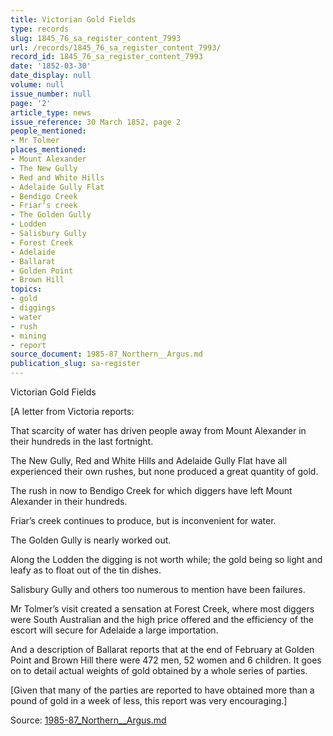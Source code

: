 ```yaml
---
title: Victorian Gold Fields
type: records
slug: 1845_76_sa_register_content_7993
url: /records/1845_76_sa_register_content_7993/
record_id: 1845_76_sa_register_content_7993
date: '1852-03-30'
date_display: null
volume: null
issue_number: null
page: '2'
article_type: news
issue_reference: 30 March 1852, page 2
people_mentioned:
- Mr Tolmer
places_mentioned:
- Mount Alexander
- The New Gully
- Red and White Hills
- Adelaide Gully Flat
- Bendigo Creek
- Friar’s creek
- The Golden Gully
- Lodden
- Salisbury Gully
- Forest Creek
- Adelaide
- Ballarat
- Golden Point
- Brown Hill
topics:
- gold
- diggings
- water
- rush
- mining
- report
source_document: 1985-87_Northern__Argus.md
publication_slug: sa-register
---
```


Victorian Gold Fields

[A letter from Victoria reports:

That scarcity of water has driven people away from Mount Alexander in their hundreds in the last fortnight.

The New Gully, Red and White Hills and Adelaide Gully Flat have all experienced their own rushes, but none produced a great quantity of gold.

The rush in now to Bendigo Creek for which diggers have left Mount Alexander in their hundreds.

Friar’s creek continues to produce, but is inconvenient for water.

The Golden Gully is nearly worked out.

Along the Lodden the digging is not worth while; the gold being so light and leafy as to float out of the tin dishes.

Salisbury Gully and others too numerous to mention have been failures.

Mr Tolmer’s visit created a sensation at Forest Creek, where most diggers were South Australian and the high price offered and the efficiency of the escort will secure for Adelaide a large importation.

And a description of Ballarat reports that at the end of February at Golden Point and Brown Hill there were 472 men, 52 women and 6 children.  It goes on to detail actual weights of gold obtained by a whole series of parties.

[Given that many of the parties are reported to have obtained more than a pound of gold in a week of less, this report was very encouraging.]

Source: [1985-87_Northern__Argus.md](/downloads/markdown/1985-87_Northern__Argus.md)
